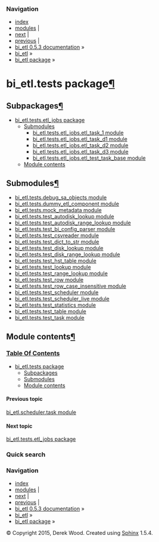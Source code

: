 ### Navigation

-   [index](genindex.md "General Index")
-   [modules](py-modindex.md "Python Module Index") |
-   [next](bi_etl.tests.etl_jobs.md "bi_etl.tests.etl_jobs package") |
-   [previous](bi_etl.scheduler.task.md "bi_etl.scheduler.task module") |
-   [bi\_etl 0.5.3 documentation](index.md) »
-   [bi\_etl](modules.md) »
-   [bi\_etl package](bi_etl.md) »

bi\_etl.tests package<a href="#bi-etl-tests-package" class="headerlink" title="Permalink to this headline">¶</a>
================================================================================================================

Subpackages<a href="#subpackages" class="headerlink" title="Permalink to this headline">¶</a>
---------------------------------------------------------------------------------------------

-   <a href="bi_etl.tests.etl_jobs.md" class="reference internal">bi_etl.tests.etl_jobs package</a>
    -   <a href="bi_etl.tests.etl_jobs.md#submodules" class="reference internal">Submodules</a>
        -   <a href="bi_etl.tests.etl_jobs.etl_task_1.md" class="reference internal">bi_etl.tests.etl_jobs.etl_task_1 module</a>
        -   <a href="bi_etl.tests.etl_jobs.etl_task_d1.md" class="reference internal">bi_etl.tests.etl_jobs.etl_task_d1 module</a>
        -   <a href="bi_etl.tests.etl_jobs.etl_task_d2.md" class="reference internal">bi_etl.tests.etl_jobs.etl_task_d2 module</a>
        -   <a href="bi_etl.tests.etl_jobs.etl_task_d3.md" class="reference internal">bi_etl.tests.etl_jobs.etl_task_d3 module</a>
        -   <a href="bi_etl.tests.etl_jobs.etl_test_task_base.md" class="reference internal">bi_etl.tests.etl_jobs.etl_test_task_base module</a>
    -   <a href="bi_etl.tests.etl_jobs.md#module-bi_etl.tests.etl_jobs" class="reference internal">Module contents</a>

Submodules<a href="#submodules" class="headerlink" title="Permalink to this headline">¶</a>
-------------------------------------------------------------------------------------------

-   <a href="bi_etl.tests.debug_sa_objects.md" class="reference internal">bi_etl.tests.debug_sa_objects module</a>
-   <a href="bi_etl.tests.dummy_etl_component.md" class="reference internal">bi_etl.tests.dummy_etl_component module</a>
-   <a href="bi_etl.tests.mock_metadata.md" class="reference internal">bi_etl.tests.mock_metadata module</a>
-   <a href="bi_etl.tests.test_autodisk_lookup.md" class="reference internal">bi_etl.tests.test_autodisk_lookup module</a>
-   <a href="bi_etl.tests.test_autodisk_range_lookup.md" class="reference internal">bi_etl.tests.test_autodisk_range_lookup module</a>
-   <a href="bi_etl.tests.test_bi_config_parser.md" class="reference internal">bi_etl.tests.test_bi_config_parser module</a>
-   <a href="bi_etl.tests.test_csvreader.md" class="reference internal">bi_etl.tests.test_csvreader module</a>
-   <a href="bi_etl.tests.test_dict_to_str.md" class="reference internal">bi_etl.tests.test_dict_to_str module</a>
-   <a href="bi_etl.tests.test_disk_lookup.md" class="reference internal">bi_etl.tests.test_disk_lookup module</a>
-   <a href="bi_etl.tests.test_disk_range_lookup.md" class="reference internal">bi_etl.tests.test_disk_range_lookup module</a>
-   <a href="bi_etl.tests.test_hst_table.md" class="reference internal">bi_etl.tests.test_hst_table module</a>
-   <a href="bi_etl.tests.test_lookup.md" class="reference internal">bi_etl.tests.test_lookup module</a>
-   <a href="bi_etl.tests.test_range_lookup.md" class="reference internal">bi_etl.tests.test_range_lookup module</a>
-   <a href="bi_etl.tests.test_row.md" class="reference internal">bi_etl.tests.test_row module</a>
-   <a href="bi_etl.tests.test_row_case_insensitive.md" class="reference internal">bi_etl.tests.test_row_case_insensitive module</a>
-   <a href="bi_etl.tests.test_scheduler.md" class="reference internal">bi_etl.tests.test_scheduler module</a>
-   <a href="bi_etl.tests.test_scheduler_live.md" class="reference internal">bi_etl.tests.test_scheduler_live module</a>
-   <a href="bi_etl.tests.test_statistics.md" class="reference internal">bi_etl.tests.test_statistics module</a>
-   <a href="bi_etl.tests.test_table.md" class="reference internal">bi_etl.tests.test_table module</a>
-   <a href="bi_etl.tests.test_task.md" class="reference internal">bi_etl.tests.test_task module</a>

<span id="module-contents"></span>
Module contents<a href="#module-bi_etl.tests" class="headerlink" title="Permalink to this headline">¶</a>
---------------------------------------------------------------------------------------------------------

### [Table Of Contents](index.md)

-   <a href="#" class="reference internal">bi_etl.tests package</a>
    -   <a href="#subpackages" class="reference internal">Subpackages</a>
    -   <a href="#submodules" class="reference internal">Submodules</a>
    -   <a href="#module-bi_etl.tests" class="reference internal">Module contents</a>

#### Previous topic

[bi\_etl.scheduler.task module](bi_etl.scheduler.task.md "previous chapter")

#### Next topic

[bi\_etl.tests.etl\_jobs package](bi_etl.tests.etl_jobs.md "next chapter")

### Quick search

### Navigation

-   [index](genindex.md "General Index")
-   [modules](py-modindex.md "Python Module Index") |
-   [next](bi_etl.tests.etl_jobs.md "bi_etl.tests.etl_jobs package") |
-   [previous](bi_etl.scheduler.task.md "bi_etl.scheduler.task module") |
-   [bi\_etl 0.5.3 documentation](index.md) »
-   [bi\_etl](modules.md) »
-   [bi\_etl package](bi_etl.md) »

© Copyright 2015, Derek Wood. Created using [Sphinx](http://sphinx-doc.org/) 1.5.4.
